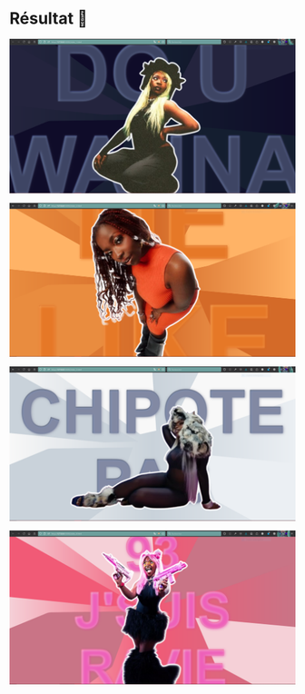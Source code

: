 # Résultat 🌟
![Resultat DO U WANNA](preview/do_you_wanna.PNG)
<br>

![Resultat LOVE ME LAGADOU](preview/do_you_love_me_like_i_do.PNG)
<br>

![Resultat PAY!](preview/chipote_pas_paye.PNG)
<br>

![Resultat LE PARADIS SE TROUVE DANS LE 93](preview/93_jsuis_ravie.PNG)